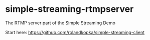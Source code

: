 # simple-streaming-rtmpserver
The RTMP server part of the Simple Streaming Demo

Start here: https://github.com/rolandkopka/simple-streaming-client
